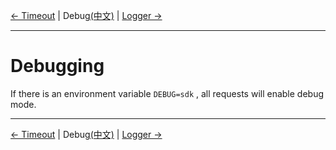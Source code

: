 [← Timeout](5-Timeout-EN.md) | Debug[(中文)](6-Debug-CN.md) | [Logger →](7-Logger-EN.md)
***

# Debugging
If there is an environment variable `DEBUG=sdk` , all requests will enable debug mode.

***
[← Timeout](5-Timeout-EN.md) | Debug[(中文)](6-Debug-CN.md) | [Logger →](7-Logger-EN.md)
